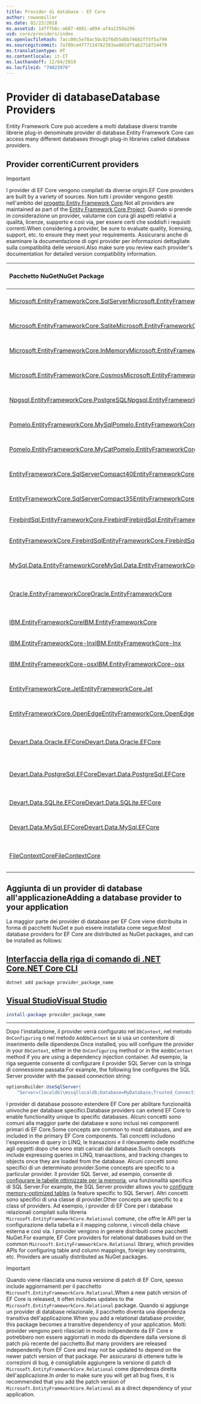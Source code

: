 ```yaml
---
title: Provider di database - EF Core
author: rowanmiller
ms.date: 02/23/2018
ms.assetid: 14fffb6c-a687-4881-a094-af4a1359a296
uid: core/providers/index
ms.openlocfilehash: 7acc00c5e78ac5bc82f6d55d8b74682ff5f5a799
ms.sourcegitcommit: 7a709ce4f77134782393aa802df5ab2718714479
ms.translationtype: HT
ms.contentlocale: it-IT
ms.lasthandoff: 12/04/2019
ms.locfileid: "74823978"
---
```

# <a name="database-providers"></a><span data-ttu-id="8df14-102">Provider di database</span><span class="sxs-lookup"><span data-stu-id="8df14-102">Database Providers</span></span>

<span data-ttu-id="8df14-103">Entity Framework Core può accedere a molti database diversi tramite librerie plug-in denominate provider di database.</span><span class="sxs-lookup"><span data-stu-id="8df14-103">Entity Framework Core can access many different databases through plug-in libraries called database providers.</span></span>

## <a name="current-providers"></a><span data-ttu-id="8df14-104">Provider correnti</span><span class="sxs-lookup"><span data-stu-id="8df14-104">Current providers</span></span>

> [!IMPORTANT]  
> <span data-ttu-id="8df14-105">I provider di EF Core vengono compilati da diverse origini.</span><span class="sxs-lookup"><span data-stu-id="8df14-105">EF Core providers are built by a variety of sources.</span></span> <span data-ttu-id="8df14-106">Non tutti i provider vengono gestiti nell'ambito del [progetto Entity Framework Core](https://github.com/aspnet/EntityFrameworkCore).</span><span class="sxs-lookup"><span data-stu-id="8df14-106">Not all providers are maintained as part of the [Entity Framework Core Project](https://github.com/aspnet/EntityFrameworkCore).</span></span> <span data-ttu-id="8df14-107">Quando si prende in considerazione un provider, valutarne con cura gli aspetti relativi a qualità, licenze, supporto e così via, per essere certi che soddisfi i requisiti correnti.</span><span class="sxs-lookup"><span data-stu-id="8df14-107">When considering a provider, be sure to evaluate quality, licensing, support, etc. to ensure they meet your requirements.</span></span> <span data-ttu-id="8df14-108">Assicurarsi anche di esaminare la documentazione di ogni provider per informazioni dettagliate sulla compatibilità delle versioni.</span><span class="sxs-lookup"><span data-stu-id="8df14-108">Also make sure you review each provider's documentation for detailed version compatibility information.</span></span>

| <span data-ttu-id="8df14-109">Pacchetto NuGet</span><span class="sxs-lookup"><span data-stu-id="8df14-109">NuGet Package</span></span>                                                                                                        | <span data-ttu-id="8df14-110">Motori di database supportati</span><span class="sxs-lookup"><span data-stu-id="8df14-110">Supported database engines</span></span> | <span data-ttu-id="8df14-111">Gestore / fornitore</span><span class="sxs-lookup"><span data-stu-id="8df14-111">Maintainer / Vendor</span></span>                                                           | <span data-ttu-id="8df14-112">Note / requisiti</span><span class="sxs-lookup"><span data-stu-id="8df14-112">Notes / Requirements</span></span> | <span data-ttu-id="8df14-113">Collegamenti utili</span><span class="sxs-lookup"><span data-stu-id="8df14-113">Useful links</span></span>                                                                                                                                                                                       |
|:---------------------------------------------------------------------------------------------------------------------|:---------------------------|:------------------------------------------------------------------------------|:---------------------|:---------------------------------------------------------------------------------------------------------------------------------------------------------------------------------------------------|
| [<span data-ttu-id="8df14-114">Microsoft.EntityFrameworkCore.SqlServer</span><span class="sxs-lookup"><span data-stu-id="8df14-114">Microsoft.EntityFrameworkCore.SqlServer</span></span>](https://www.nuget.org/packages/Microsoft.EntityFrameworkCore.SqlServer)    | <span data-ttu-id="8df14-115">SQL Server 2012 e versioni successive</span><span class="sxs-lookup"><span data-stu-id="8df14-115">SQL Server 2012 onwards</span></span>    | <span data-ttu-id="8df14-116">[Progetto EF Core](https://github.com/aspnet/EntityFrameworkCore/) (Microsoft)</span><span class="sxs-lookup"><span data-stu-id="8df14-116">[EF Core Project](https://github.com/aspnet/EntityFrameworkCore/) (Microsoft)</span></span> |                      | [<span data-ttu-id="8df14-117">docs</span><span class="sxs-lookup"><span data-stu-id="8df14-117">docs</span></span>](xref:core/providers/sql-server/index)                                                                                                                                                       |
| [<span data-ttu-id="8df14-118">Microsoft.EntityFrameworkCore.Sqlite</span><span class="sxs-lookup"><span data-stu-id="8df14-118">Microsoft.EntityFrameworkCore.Sqlite</span></span>](https://www.nuget.org/packages/Microsoft.EntityFrameworkCore.Sqlite)          | <span data-ttu-id="8df14-119">SQLite 3.7 e versioni successive</span><span class="sxs-lookup"><span data-stu-id="8df14-119">SQLite 3.7 onwards</span></span>         | <span data-ttu-id="8df14-120">[Progetto EF Core](https://github.com/aspnet/EntityFrameworkCore/) (Microsoft)</span><span class="sxs-lookup"><span data-stu-id="8df14-120">[EF Core Project](https://github.com/aspnet/EntityFrameworkCore/) (Microsoft)</span></span> |                      | [<span data-ttu-id="8df14-121">docs</span><span class="sxs-lookup"><span data-stu-id="8df14-121">docs</span></span>](xref:core/providers/sqlite/index)                                                                                                                                                           |
| [<span data-ttu-id="8df14-122">Microsoft.EntityFrameworkCore.InMemory</span><span class="sxs-lookup"><span data-stu-id="8df14-122">Microsoft.EntityFrameworkCore.InMemory</span></span>](https://www.nuget.org/packages/Microsoft.EntityFrameworkCore.InMemory)      | <span data-ttu-id="8df14-123">Database in memoria EF Core</span><span class="sxs-lookup"><span data-stu-id="8df14-123">EF Core in-memory database</span></span> | <span data-ttu-id="8df14-124">[Progetto EF Core](https://github.com/aspnet/EntityFrameworkCore/) (Microsoft)</span><span class="sxs-lookup"><span data-stu-id="8df14-124">[EF Core Project](https://github.com/aspnet/EntityFrameworkCore/) (Microsoft)</span></span> | <span data-ttu-id="8df14-125">Solo per test</span><span class="sxs-lookup"><span data-stu-id="8df14-125">For testing only</span></span>     | [<span data-ttu-id="8df14-126">docs</span><span class="sxs-lookup"><span data-stu-id="8df14-126">docs</span></span>](xref:core/providers/in-memory/index)                                                                                                                                                        |
| [<span data-ttu-id="8df14-127">Microsoft.EntityFrameworkCore.Cosmos</span><span class="sxs-lookup"><span data-stu-id="8df14-127">Microsoft.EntityFrameworkCore.Cosmos</span></span>](https://www.nuget.org/packages/Microsoft.EntityFrameworkCore.Cosmos)          | <span data-ttu-id="8df14-128">API SQL di Azure Cosmos DB</span><span class="sxs-lookup"><span data-stu-id="8df14-128">Azure Cosmos DB SQL API</span></span>    | <span data-ttu-id="8df14-129">[Progetto EF Core](https://github.com/aspnet/EntityFrameworkCore/) (Microsoft)</span><span class="sxs-lookup"><span data-stu-id="8df14-129">[EF Core Project](https://github.com/aspnet/EntityFrameworkCore/) (Microsoft)</span></span> |                      | [<span data-ttu-id="8df14-130">docs</span><span class="sxs-lookup"><span data-stu-id="8df14-130">docs</span></span>](xref:core/providers/cosmos/index)                                                                                                                                                           |
| [<span data-ttu-id="8df14-131">Npgsql.EntityFrameworkCore.PostgreSQL</span><span class="sxs-lookup"><span data-stu-id="8df14-131">Npgsql.EntityFrameworkCore.PostgreSQL</span></span>](https://www.nuget.org/packages/Npgsql.EntityFrameworkCore.PostgreSQL)        | <span data-ttu-id="8df14-132">PostgreSQL</span><span class="sxs-lookup"><span data-stu-id="8df14-132">PostgreSQL</span></span>                 | [<span data-ttu-id="8df14-133">Team di sviluppo Npgsql</span><span class="sxs-lookup"><span data-stu-id="8df14-133">Npgsql Development Team</span></span>](https://github.com/npgsql)                          |                      | [<span data-ttu-id="8df14-134">docs</span><span class="sxs-lookup"><span data-stu-id="8df14-134">docs</span></span>](https://www.npgsql.org/efcore/index.html)                                                                                                                                                   |
| [<span data-ttu-id="8df14-135">Pomelo.EntityFrameworkCore.MySql</span><span class="sxs-lookup"><span data-stu-id="8df14-135">Pomelo.EntityFrameworkCore.MySql</span></span>](https://www.nuget.org/packages/Pomelo.EntityFrameworkCore.MySql)                  | <span data-ttu-id="8df14-136">MySQL, MariaDB</span><span class="sxs-lookup"><span data-stu-id="8df14-136">MySQL, MariaDB</span></span>             | [<span data-ttu-id="8df14-137">Progetto Pomelo Foundation</span><span class="sxs-lookup"><span data-stu-id="8df14-137">Pomelo Foundation Project</span></span>](https://github.com/PomeloFoundation)              |                      | [<span data-ttu-id="8df14-138">leggimi</span><span class="sxs-lookup"><span data-stu-id="8df14-138">readme</span></span>](https://github.com/PomeloFoundation/Pomelo.EntityFrameworkCore.MySql/blob/master/README.md)                                                                                               |
| [<span data-ttu-id="8df14-139">Pomelo.EntityFrameworkCore.MyCat</span><span class="sxs-lookup"><span data-stu-id="8df14-139">Pomelo.EntityFrameworkCore.MyCat</span></span>](https://www.nuget.org/packages/Pomelo.EntityFrameworkCore.MyCat)                  | <span data-ttu-id="8df14-140">Server MyCAT</span><span class="sxs-lookup"><span data-stu-id="8df14-140">MyCAT Server</span></span>               | [<span data-ttu-id="8df14-141">Progetto Pomelo Foundation</span><span class="sxs-lookup"><span data-stu-id="8df14-141">Pomelo Foundation Project</span></span>](https://github.com/PomeloFoundation)              | <span data-ttu-id="8df14-142">Solo versione preliminare</span><span class="sxs-lookup"><span data-stu-id="8df14-142">Prerelease only</span></span>      | [<span data-ttu-id="8df14-143">leggimi</span><span class="sxs-lookup"><span data-stu-id="8df14-143">readme</span></span>](https://github.com/PomeloFoundation/Pomelo.EntityFrameworkCore.MyCat/blob/master/README.md)                                                                                               |
| [<span data-ttu-id="8df14-144">EntityFrameworkCore.SqlServerCompact40</span><span class="sxs-lookup"><span data-stu-id="8df14-144">EntityFrameworkCore.SqlServerCompact40</span></span>](https://www.nuget.org/packages/EntityFrameworkCore.SqlServerCompact40)      | <span data-ttu-id="8df14-145">SQL Server Compact 4.0</span><span class="sxs-lookup"><span data-stu-id="8df14-145">SQL Server Compact 4.0</span></span>     | [<span data-ttu-id="8df14-146">Erik Ejlskov Jensen</span><span class="sxs-lookup"><span data-stu-id="8df14-146">Erik Ejlskov Jensen</span></span>](https://github.com/ErikEJ/)                             | <span data-ttu-id="8df14-147">.NET Framework</span><span class="sxs-lookup"><span data-stu-id="8df14-147">.NET Framework</span></span>       | [<span data-ttu-id="8df14-148">wiki</span><span class="sxs-lookup"><span data-stu-id="8df14-148">wiki</span></span>](https://github.com/ErikEJ/EntityFramework.SqlServerCompact/wiki/Using-EF-Core-with-SQL-Server-Compact-in-Traditional-.NET-Applications)                                                     |
| [<span data-ttu-id="8df14-149">EntityFrameworkCore.SqlServerCompact35</span><span class="sxs-lookup"><span data-stu-id="8df14-149">EntityFrameworkCore.SqlServerCompact35</span></span>](https://www.nuget.org/packages/EntityFrameworkCore.SqlServerCompact35)      | <span data-ttu-id="8df14-150">SQL Server Compact 3.5</span><span class="sxs-lookup"><span data-stu-id="8df14-150">SQL Server Compact 3.5</span></span>     | [<span data-ttu-id="8df14-151">Erik Ejlskov Jensen</span><span class="sxs-lookup"><span data-stu-id="8df14-151">Erik Ejlskov Jensen</span></span>](https://github.com/ErikEJ/)                             | <span data-ttu-id="8df14-152">.NET Framework</span><span class="sxs-lookup"><span data-stu-id="8df14-152">.NET Framework</span></span>       | [<span data-ttu-id="8df14-153">wiki</span><span class="sxs-lookup"><span data-stu-id="8df14-153">wiki</span></span>](https://github.com/ErikEJ/EntityFramework.SqlServerCompact/wiki/Using-EF-Core-with-SQL-Server-Compact-in-Traditional-.NET-Applications)                                                     |
| [<span data-ttu-id="8df14-154">FirebirdSql.EntityFrameworkCore.Firebird</span><span class="sxs-lookup"><span data-stu-id="8df14-154">FirebirdSql.EntityFrameworkCore.Firebird</span></span>](https://www.nuget.org/packages/FirebirdSql.EntityFrameworkCore.Firebird/) | <span data-ttu-id="8df14-155">Firebird 2.5 e 3.x</span><span class="sxs-lookup"><span data-stu-id="8df14-155">Firebird 2.5 and 3.x</span></span>       | [<span data-ttu-id="8df14-156">Jiří Činčura</span><span class="sxs-lookup"><span data-stu-id="8df14-156">Jiří Činčura</span></span>](https://github.com/cincuranet)                                 |                      | [<span data-ttu-id="8df14-157">docs</span><span class="sxs-lookup"><span data-stu-id="8df14-157">docs</span></span>](https://github.com/cincuranet/FirebirdSql.Data.FirebirdClient/blob/master/Provider/docs/entity-framework-core.md)                                                                           |
| [<span data-ttu-id="8df14-158">EntityFrameworkCore.FirebirdSql</span><span class="sxs-lookup"><span data-stu-id="8df14-158">EntityFrameworkCore.FirebirdSql</span></span>](https://www.nuget.org/packages/EntityFrameworkCore.FirebirdSql/)                   | <span data-ttu-id="8df14-159">Firebird 2.5 e 3.x</span><span class="sxs-lookup"><span data-stu-id="8df14-159">Firebird 2.5 and 3.x</span></span>       | [<span data-ttu-id="8df14-160">Rafael Almeida</span><span class="sxs-lookup"><span data-stu-id="8df14-160">Rafael Almeida</span></span>](https://github.com/ralmsdeveloper)                           |                      | [<span data-ttu-id="8df14-161">wiki</span><span class="sxs-lookup"><span data-stu-id="8df14-161">wiki</span></span>](https://github.com/ralmsdeveloper/EntityFrameworkCore.FirebirdSQL/wiki)                                                                                                                     |
| [<span data-ttu-id="8df14-162">MySql.Data.EntityFrameworkCore</span><span class="sxs-lookup"><span data-stu-id="8df14-162">MySql.Data.EntityFrameworkCore</span></span>](https://www.nuget.org/packages/MySql.Data.EntityFrameworkCore)                      | <span data-ttu-id="8df14-163">MySQL</span><span class="sxs-lookup"><span data-stu-id="8df14-163">MySQL</span></span>                      | <span data-ttu-id="8df14-164">[Progetto MySQL](https://dev.mysql.com) (Oracle)</span><span class="sxs-lookup"><span data-stu-id="8df14-164">[MySQL project](https://dev.mysql.com) (Oracle)</span></span>                               |                      | [<span data-ttu-id="8df14-165">docs</span><span class="sxs-lookup"><span data-stu-id="8df14-165">docs</span></span>](https://dev.mysql.com/doc/connector-net/en/connector-net-entityframework-core.html)                                                                                                         |
| [<span data-ttu-id="8df14-166">Oracle.EntityFrameworkCore</span><span class="sxs-lookup"><span data-stu-id="8df14-166">Oracle.EntityFrameworkCore</span></span>](https://www.nuget.org/packages/Oracle.EntityFrameworkCore/)                             | <span data-ttu-id="8df14-167">Oracle DB 11.2 e versioni successive</span><span class="sxs-lookup"><span data-stu-id="8df14-167">Oracle DB 11.2 onwards</span></span>     | [<span data-ttu-id="8df14-168">Oracle</span><span class="sxs-lookup"><span data-stu-id="8df14-168">Oracle</span></span>](https://www.oracle.com/technetwork/topics/dotnet/)                   | <span data-ttu-id="8df14-169">Prerelease</span><span class="sxs-lookup"><span data-stu-id="8df14-169">Prerelease</span></span>           | [<span data-ttu-id="8df14-170">Sito Web</span><span class="sxs-lookup"><span data-stu-id="8df14-170">website</span></span>](https://www.oracle.com/technetwork/topics/dotnet/)                                                                                                                                       |
| [<span data-ttu-id="8df14-171">IBM.EntityFrameworkCore</span><span class="sxs-lookup"><span data-stu-id="8df14-171">IBM.EntityFrameworkCore</span></span>](https://www.nuget.org/packages/IBM.EntityFrameworkCore)                                    | <span data-ttu-id="8df14-172">Db2, Informix</span><span class="sxs-lookup"><span data-stu-id="8df14-172">Db2, Informix</span></span>              | [<span data-ttu-id="8df14-173">IBM</span><span class="sxs-lookup"><span data-stu-id="8df14-173">IBM</span></span>](https://ibm.com)                                                        | <span data-ttu-id="8df14-174">Versione di Windows</span><span class="sxs-lookup"><span data-stu-id="8df14-174">Windows version</span></span>      | [<span data-ttu-id="8df14-175">Blog</span><span class="sxs-lookup"><span data-stu-id="8df14-175">blog</span></span>](https://www.ibm.com/developerworks/community/blogs/96960515-2ea1-4391-8170-b0515d08e4da/entry/Creating_Entity_Data_Model_using_IBM_Data_Server_providers_for_Entity_Framework_Core?lang=en) |
| [<span data-ttu-id="8df14-176">IBM.EntityFrameworkCore-lnx</span><span class="sxs-lookup"><span data-stu-id="8df14-176">IBM.EntityFrameworkCore-lnx</span></span>](https://www.nuget.org/packages/IBM.EntityFrameworkCore-lnx)                            | <span data-ttu-id="8df14-177">Db2, Informix</span><span class="sxs-lookup"><span data-stu-id="8df14-177">Db2, Informix</span></span>              | [<span data-ttu-id="8df14-178">IBM</span><span class="sxs-lookup"><span data-stu-id="8df14-178">IBM</span></span>](https://ibm.com)                                                        | <span data-ttu-id="8df14-179">Versione di Linux</span><span class="sxs-lookup"><span data-stu-id="8df14-179">Linux version</span></span>        | [<span data-ttu-id="8df14-180">Blog</span><span class="sxs-lookup"><span data-stu-id="8df14-180">blog</span></span>](https://www.ibm.com/developerworks/community/blogs/96960515-2ea1-4391-8170-b0515d08e4da/entry/Creating_Entity_Data_Model_using_IBM_Data_Server_providers_for_Entity_Framework_Core?lang=en) |
| [<span data-ttu-id="8df14-181">IBM.EntityFrameworkCore-osx</span><span class="sxs-lookup"><span data-stu-id="8df14-181">IBM.EntityFrameworkCore-osx</span></span>](https://www.nuget.org/packages/IBM.EntityFrameworkCore-osx)                            | <span data-ttu-id="8df14-182">Db2, Informix</span><span class="sxs-lookup"><span data-stu-id="8df14-182">Db2, Informix</span></span>              | [<span data-ttu-id="8df14-183">IBM</span><span class="sxs-lookup"><span data-stu-id="8df14-183">IBM</span></span>](https://ibm.com)                                                        | <span data-ttu-id="8df14-184">Versione macOS</span><span class="sxs-lookup"><span data-stu-id="8df14-184">macOS version</span></span>        | [<span data-ttu-id="8df14-185">Blog</span><span class="sxs-lookup"><span data-stu-id="8df14-185">blog</span></span>](https://www.ibm.com/developerworks/community/blogs/96960515-2ea1-4391-8170-b0515d08e4da/entry/Creating_Entity_Data_Model_using_IBM_Data_Server_providers_for_Entity_Framework_Core?lang=en) |
| [<span data-ttu-id="8df14-186">EntityFrameworkCore.Jet</span><span class="sxs-lookup"><span data-stu-id="8df14-186">EntityFrameworkCore.Jet</span></span>](https://www.nuget.org/packages/EntityFrameworkCore.Jet/)                                   | <span data-ttu-id="8df14-187">File di Microsoft Access</span><span class="sxs-lookup"><span data-stu-id="8df14-187">Microsoft Access files</span></span>     | [<span data-ttu-id="8df14-188">Bubi</span><span class="sxs-lookup"><span data-stu-id="8df14-188">Bubi</span></span>](https://github.com/bubibubi)                                           | <span data-ttu-id="8df14-189">.NET Framework</span><span class="sxs-lookup"><span data-stu-id="8df14-189">.NET Framework</span></span>       | [<span data-ttu-id="8df14-190">leggimi</span><span class="sxs-lookup"><span data-stu-id="8df14-190">readme</span></span>](https://github.com/bubibubi/EntityFrameworkCore.Jet/blob/master/docs/README.md)                                                                                                           |
| [<span data-ttu-id="8df14-191">EntityFrameworkCore.OpenEdge</span><span class="sxs-lookup"><span data-stu-id="8df14-191">EntityFrameworkCore.OpenEdge</span></span>](https://www.nuget.org/packages/EntityFrameworkCore.OpenEdge/)                         | <span data-ttu-id="8df14-192">Progress OpenEdge</span><span class="sxs-lookup"><span data-stu-id="8df14-192">Progress OpenEdge</span></span>          | [<span data-ttu-id="8df14-193">Alex Wiese</span><span class="sxs-lookup"><span data-stu-id="8df14-193">Alex Wiese</span></span>](https://github.com/alexwiese)                                    |                      | [<span data-ttu-id="8df14-194">leggimi</span><span class="sxs-lookup"><span data-stu-id="8df14-194">readme</span></span>](https://github.com/alexwiese/EntityFrameworkCore.OpenEdge/blob/master/README.md)                                                                                                          |
| [<span data-ttu-id="8df14-195">Devart.Data.Oracle.EFCore</span><span class="sxs-lookup"><span data-stu-id="8df14-195">Devart.Data.Oracle.EFCore</span></span>](https://www.nuget.org/packages/Devart.Data.Oracle.EFCore/)                               | <span data-ttu-id="8df14-196">Oracle DB 9.2.0.4 e versioni successive</span><span class="sxs-lookup"><span data-stu-id="8df14-196">Oracle DB 9.2.0.4 onwards</span></span>  | [<span data-ttu-id="8df14-197">DevArt</span><span class="sxs-lookup"><span data-stu-id="8df14-197">DevArt</span></span>](https://www.devart.com/)                                             | <span data-ttu-id="8df14-198">Paid</span><span class="sxs-lookup"><span data-stu-id="8df14-198">Paid</span></span>                 | [<span data-ttu-id="8df14-199">docs</span><span class="sxs-lookup"><span data-stu-id="8df14-199">docs</span></span>](https://www.devart.com/dotconnect/oracle/docs/)                                                                                                                                             |
| [<span data-ttu-id="8df14-200">Devart.Data.PostgreSql.EFCore</span><span class="sxs-lookup"><span data-stu-id="8df14-200">Devart.Data.PostgreSql.EFCore</span></span>](https://www.nuget.org/packages/Devart.Data.PostgreSql.EFCore/)                       | <span data-ttu-id="8df14-201">PostgreSQL 8.0 e versioni successive</span><span class="sxs-lookup"><span data-stu-id="8df14-201">PostgreSQL 8.0 onwards</span></span>     | [<span data-ttu-id="8df14-202">DevArt</span><span class="sxs-lookup"><span data-stu-id="8df14-202">DevArt</span></span>](https://www.devart.com/)                                             | <span data-ttu-id="8df14-203">Paid</span><span class="sxs-lookup"><span data-stu-id="8df14-203">Paid</span></span>                 | [<span data-ttu-id="8df14-204">docs</span><span class="sxs-lookup"><span data-stu-id="8df14-204">docs</span></span>](https://www.devart.com/dotconnect/postgresql/docs/)                                                                                                                                         |
| [<span data-ttu-id="8df14-205">Devart.Data.SQLite.EFCore</span><span class="sxs-lookup"><span data-stu-id="8df14-205">Devart.Data.SQLite.EFCore</span></span>](https://www.nuget.org/packages/Devart.Data.SQLite.EFCore/)                               | <span data-ttu-id="8df14-206">SQLite 3 e versioni successive</span><span class="sxs-lookup"><span data-stu-id="8df14-206">SQLite 3 onwards</span></span>           | [<span data-ttu-id="8df14-207">DevArt</span><span class="sxs-lookup"><span data-stu-id="8df14-207">DevArt</span></span>](https://www.devart.com/)                                             | <span data-ttu-id="8df14-208">Paid</span><span class="sxs-lookup"><span data-stu-id="8df14-208">Paid</span></span>                 | [<span data-ttu-id="8df14-209">docs</span><span class="sxs-lookup"><span data-stu-id="8df14-209">docs</span></span>](https://www.devart.com/dotconnect/sqlite/docs/)                                                                                                                                             |
| [<span data-ttu-id="8df14-210">Devart.Data.MySql.EFCore</span><span class="sxs-lookup"><span data-stu-id="8df14-210">Devart.Data.MySql.EFCore</span></span>](https://www.nuget.org/packages/Devart.Data.MySql.EFCore/)                                 | <span data-ttu-id="8df14-211">MySQL 5 e versioni successive</span><span class="sxs-lookup"><span data-stu-id="8df14-211">MySQL 5 onwards</span></span>            | [<span data-ttu-id="8df14-212">DevArt</span><span class="sxs-lookup"><span data-stu-id="8df14-212">DevArt</span></span>](https://www.devart.com/)                                             | <span data-ttu-id="8df14-213">Paid</span><span class="sxs-lookup"><span data-stu-id="8df14-213">Paid</span></span>                 | [<span data-ttu-id="8df14-214">docs</span><span class="sxs-lookup"><span data-stu-id="8df14-214">docs</span></span>](https://www.devart.com/dotconnect/mysql/docs/)                                                                                                                                              |
| [<span data-ttu-id="8df14-215">FileContextCore</span><span class="sxs-lookup"><span data-stu-id="8df14-215">FileContextCore</span></span>](https://www.nuget.org/packages/FileContextCore/)                                 | <span data-ttu-id="8df14-216">Archivia i dati nei file</span><span class="sxs-lookup"><span data-stu-id="8df14-216">Stores data in files</span></span>            | [<span data-ttu-id="8df14-217">Morris Janatzek</span><span class="sxs-lookup"><span data-stu-id="8df14-217">Morris Janatzek</span></span>](https://github.com/morrisjdev)                                             | <span data-ttu-id="8df14-218">A scopo di sviluppo</span><span class="sxs-lookup"><span data-stu-id="8df14-218">For development purposes</span></span>                 | [<span data-ttu-id="8df14-219">leggimi</span><span class="sxs-lookup"><span data-stu-id="8df14-219">readme</span></span>](https://github.com/morrisjdev/FileContextCore/blob/master/README.md)                                                                                                                                              |

## <a name="adding-a-database-provider-to-your-application"></a><span data-ttu-id="8df14-220">Aggiunta di un provider di database all'applicazione</span><span class="sxs-lookup"><span data-stu-id="8df14-220">Adding a database provider to your application</span></span>

<span data-ttu-id="8df14-221">La maggior parte dei provider di database per EF Core viene distribuita in forma di pacchetti NuGet e può essere installata come segue:</span><span class="sxs-lookup"><span data-stu-id="8df14-221">Most database providers for EF Core are distributed as NuGet packages, and can be installed as follows:</span></span>

## <a name="net-core-clitabdotnet-core-cli"></a>[<span data-ttu-id="8df14-222">Interfaccia della riga di comando di .NET Core</span><span class="sxs-lookup"><span data-stu-id="8df14-222">.NET Core CLI</span></span>](#tab/dotnet-core-cli)

```dotnetcli
dotnet add package provider_package_name
```

## <a name="visual-studiotabvs"></a>[<span data-ttu-id="8df14-223">Visual Studio</span><span class="sxs-lookup"><span data-stu-id="8df14-223">Visual Studio</span></span>](#tab/vs)

``` powershell
install-package provider_package_name
```

***

<span data-ttu-id="8df14-224">Dopo l'installazione, il provider verrà configurato nel `DbContext`, nel metodo `OnConfiguring` o nel metodo `AddDbContext` se si usa un contenitore di inserimento delle dipendenze.</span><span class="sxs-lookup"><span data-stu-id="8df14-224">Once installed, you will configure the provider in your `DbContext`, either in the `OnConfiguring` method or in the `AddDbContext` method if you are using a dependency injection container.</span></span>
<span data-ttu-id="8df14-225">Ad esempio, la riga seguente consente di configurare il provider SQL Server con la stringa di connessione passata:</span><span class="sxs-lookup"><span data-stu-id="8df14-225">For example, the following line configures the SQL Server provider with the passed connection string:</span></span>

``` csharp
optionsBuilder.UseSqlServer(
    "Server=(localdb)\mssqllocaldb;Database=MyDatabase;Trusted_Connection=True;");
```  

<span data-ttu-id="8df14-226">I provider di database possono estendere EF Core per abilitare funzionalità univoche per database specifici.</span><span class="sxs-lookup"><span data-stu-id="8df14-226">Database providers can extend EF Core to enable functionality unique to specific databases.</span></span>
<span data-ttu-id="8df14-227">Alcuni concetti sono comuni alla maggior parte dei database e sono inclusi nei componenti primari di EF Core.</span><span class="sxs-lookup"><span data-stu-id="8df14-227">Some concepts are common to most databases, and are included in the primary EF Core components.</span></span>
<span data-ttu-id="8df14-228">Tali concetti includono l'espressione di query in LINQ, le transazioni e il rilevamento delle modifiche agli oggetti dopo che sono stati caricati dal database.</span><span class="sxs-lookup"><span data-stu-id="8df14-228">Such concepts include expressing queries in LINQ, transactions, and tracking changes to objects once they are loaded from the database.</span></span>
<span data-ttu-id="8df14-229">Alcuni concetti sono specifici di un determinato provider.</span><span class="sxs-lookup"><span data-stu-id="8df14-229">Some concepts are specific to a particular provider.</span></span>
<span data-ttu-id="8df14-230">Il provider SQL Server, ad esempio, consente di [configurare le tabelle ottimizzate per la memoria](xref:core/providers/sql-server/memory-optimized-tables), una funzionalità specifica di SQL Server.</span><span class="sxs-lookup"><span data-stu-id="8df14-230">For example, the SQL Server provider allows you to [configure memory-optimized tables](xref:core/providers/sql-server/memory-optimized-tables) (a feature specific to SQL Server).</span></span>
<span data-ttu-id="8df14-231">Altri concetti sono specifici di una classe di provider.</span><span class="sxs-lookup"><span data-stu-id="8df14-231">Other concepts are specific to a class of providers.</span></span>
<span data-ttu-id="8df14-232">Ad esempio, i provider di EF Core per i database relazionali compilati sulla libreria `Microsoft.EntityFrameworkCore.Relational` comune, che offre le API per la configurazione della tabella e il mapping colonne, i vincoli della chiave esterna e così via. I provider vengono in genere distribuiti come pacchetti NuGet.</span><span class="sxs-lookup"><span data-stu-id="8df14-232">For example, EF Core providers for relational databases build on the common `Microsoft.EntityFrameworkCore.Relational` library, which provides APIs for configuring table and column mappings, foreign key constraints, etc. Providers are usually distributed as NuGet packages.</span></span>

> [!IMPORTANT]  
> <span data-ttu-id="8df14-233">Quando viene rilasciata una nuova versione di patch di EF Core, spesso include aggiornamenti per il pacchetto `Microsoft.EntityFrameworkCore.Relational`.</span><span class="sxs-lookup"><span data-stu-id="8df14-233">When a new patch version of EF Core is released, it often includes updates to the `Microsoft.EntityFrameworkCore.Relational` package.</span></span>
> <span data-ttu-id="8df14-234">Quando si aggiunge un provider di database relazionale, il pacchetto diventa una dipendenza transitiva dell'applicazione.</span><span class="sxs-lookup"><span data-stu-id="8df14-234">When you add a relational database provider, this package becomes a transitive dependency of your application.</span></span>
> <span data-ttu-id="8df14-235">Molti provider vengono però rilasciati in modo indipendente da EF Core e potrebbero non essere aggiornati in modo da dipendere dalla versione di patch più recente del pacchetto.</span><span class="sxs-lookup"><span data-stu-id="8df14-235">But many providers are released independently from EF Core and may not be updated to depend on the newer patch version of that package.</span></span>
> <span data-ttu-id="8df14-236">Per assicurarsi di ottenere tutte le correzioni di bug, è consigliabile aggiungere la versione di patch di `Microsoft.EntityFrameworkCore.Relational` come dipendenza diretta dell'applicazione.</span><span class="sxs-lookup"><span data-stu-id="8df14-236">In order to make sure you will get all bug fixes, it is recommended that you add the patch version of `Microsoft.EntityFrameworkCore.Relational` as a direct dependency of your application.</span></span>
